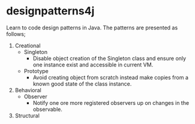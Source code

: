 # designpatterns4j
Learn to code design patterns in Java.
The patterns are presented as follows;

1. Creational
    - Singleton
        - Disable object creation of the Singleton class and ensure only one instance exist and accessible in current VM.
    - Prototype
        - Avoid creating object from scratch instead make copies from a known good state of the class instance.
2. Behavioral
    - Observer
        - Notify one ore more registered observers up on changes in the observable.
3. Structural